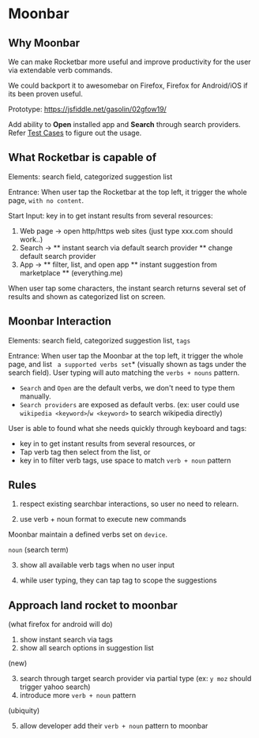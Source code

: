 # Moonbar

## Why Moonbar

We can make Rocketbar more useful and improve productivity for the user via extendable verb commands.

We could backport it to awesomebar on Firefox, Firefox for Android/iOS if its been proven useful.

Prototype: https://jsfiddle.net/gasolin/02gfow19/

Add ability to **Open** installed app and **Search** through search providers.
Refer [Test Cases](https://github.com/gasolin/moonbar/blob/master/TEXTCASES.md) to figure out the usage.

## What Rocketbar is capable of

Elements: search field, categorized suggestion list

Entrance: When user tap the Rocketbar at the top left, it trigger the whole page, `with no content`.

Start Input: key in to get instant results from several resources:

1. Web page -> open http/https web sites (just type xxx.com should work..)
2. Search ->
** instant search via default search provider
** change default search provider
3. App ->
** filter, list, and open app
** instant suggestion from marketplace
** (everything.me)

When user tap some characters, the instant search returns several set of results and shown as categorized list on screen.

## Moonbar Interaction

Elements: search field, categorized suggestion list, `tags`

Entrance: When user tap the Moonbar at the top left, it trigger the whole page, and list ` a supported verbs set`* (visually shown as tags under the search field). User typing will auto matching the `verbs + nouns` pattern.

* `Search` and `Open` are the default verbs, we don't need to type them manually.
* `Search providers` are exposed as default verbs. (ex: user could use `wikipedia <keyword>`/`w <keyword>` to search wikipedia directly)

User is able to found what she needs quickly through keyboard and tags:
* key in to get instant results from several resources, or
* Tap verb tag then select from the list, or
* key in to filter verb tags, use space to match `verb + noun` pattern

## Rules

1. respect existing searchbar interactions, so user no need to relearn.

2. use verb + noun format to execute new commands

Moonbar maintain a defined verbs set on `device`.

`noun` (search term)

3. show all available verb tags when no user input

4. while user typing, they can tap tag to scope the suggestions


## Approach land rocket to moonbar

(what firefox for android will do)

1. show instant search via tags
2. show all search options in suggestion list

(new)

3. search through target search provider via partial type (ex: `y moz` should trigger yahoo search)
4. introduce more `verb + noun` pattern

(ubiquity)

5. allow developer add their `verb + noun` pattern to moonbar
